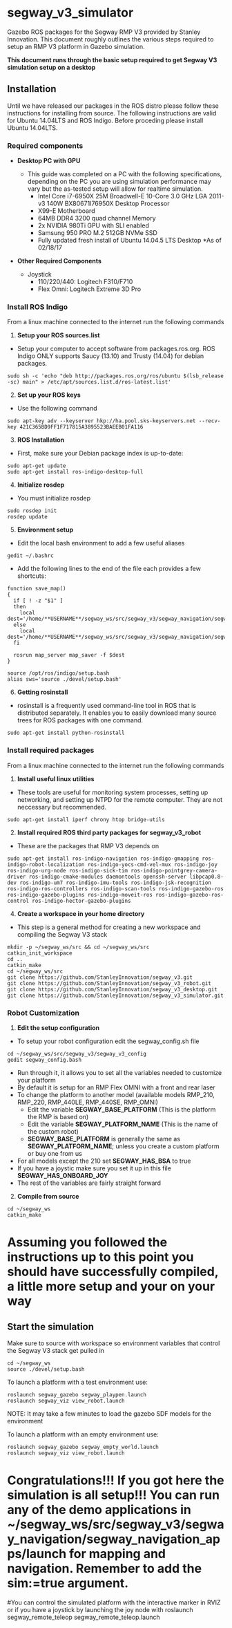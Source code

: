 # segway_v3_simulator
Gazebo ROS packages for the Segway RMP V3 provided by Stanley Innovation. This document roughly outlines the various steps required to setup an RMP V3 platform in Gazebo simulation.

**This document runs through the basic setup required to get Segway V3 simulation setup on a desktop**

## Installation
Until we have released our packages in the ROS distro please follow these instructions for installing from source. The following instructions are valid for Ubuntu 14.04LTS and ROS Indigo. Before proceding please install Ubuntu 14.04LTS.

### Required components
* **Desktop PC with GPU** 
  * This guide was completed on a PC with the following specifications, depending on the PC you are using simulation performance may vary but the as-tested setup will allow for realtime simulation.
    * Intel Core i7-6950X 25M Broadwell-E 10-Core 3.0 GHz LGA 2011-v3 140W BX80671I76950X Desktop Processor
    * X99-E Motherboard
    * 64MB DDR4 3200 quad channel Memory
    * 2x NVIDIA 980Ti GPU with SLI enabled
    * Samsung 950 PRO M.2 512GB NVMe SSD
    * Fully updated fresh install of Ubuntu 14.04.5 LTS Desktop
      *As of 02/18/17

* **Other Required Components**
  * Joystick 
    * 110/220/440: Logitech F310/F710 
    * Flex Omni: Logitech Extreme 3D Pro
    
### Install ROS Indigo
From a linux machine connected to the internet run the following commands

1. **Setup your ROS sources.list**
  * Setup your computer to accept software from packages.ros.org. ROS Indigo ONLY supports Saucy (13.10) and Trusty (14.04) for debian packages.
  ```
  sudo sh -c 'echo "deb http://packages.ros.org/ros/ubuntu $(lsb_release -sc) main" > /etc/apt/sources.list.d/ros-latest.list'
  ```
2. **Set up your ROS keys**
  * Use the following command
  ```
  sudo apt-key adv --keyserver hkp://ha.pool.sks-keyservers.net --recv-key 421C365BD9FF1F717815A3895523BAEEB01FA116
  ```
3. **ROS Installation**
  * First, make sure your Debian package index is up-to-date:
  ```
  sudo apt-get update
  sudo apt-get install ros-indigo-desktop-full
  ``` 

4. **Initialize rosdep**
  * You must initialize rosdep
  ```
  sudo rosdep init
  rosdep update
  ``` 

5. **Environment setup**
  * Edit the local bash environment to add a few useful aliases
  ```
  gedit ~/.bashrc
  ``` 
  * Add the following lines to the end of the file each provides a few shortcuts:
  ```
  function save_map()
  {
    if [ ! -z "$1" ]
    then
      local dest='/home/**USERNAME**/segway_ws/src/segway_v3/segway_navigation/segway_navigation_apps/maps/'$1
    else
      local dest='/home/**USERNAME**/segway_ws/src/segway_v3/segway_navigation/segway_navigation_apps/maps/mymap'
    fi

    rosrun map_server map_saver -f $dest
  }
  
  source /opt/ros/indigo/setup.bash
  alias sws='source ./devel/setup.bash'
  ``` 

6. **Getting rosinstall**
  * rosinstall is a frequently used command-line tool in ROS that is distributed separately. It enables you to easily download many source trees for ROS packages with one command.
  ```
  sudo apt-get install python-rosinstall
  ```

### Install required packages
From a linux machine connected to the internet run the following commands

1. **Install useful linux utilities**
  * These tools are useful for monitoring system processes, setting up networking, and setting up NTPD for the remote computer. They are not neccessary but recommended.
  ```
  sudo apt-get install iperf chrony htop bridge-utils
  ```
2. **Install required ROS third party packages for segway_v3_robot**
  * These are the packages that RMP V3 depends on
  ```
  sudo apt-get install ros-indigo-navigation ros-indigo-gmapping ros-indigo-robot-localization ros-indigo-yocs-cmd-vel-mux ros-indigo-joy ros-indigo-urg-node ros-indigo-sick-tim ros-indigo-pointgrey-camera-driver ros-indigo-cmake-modules daemontools openssh-server libpcap0.8-dev ros-indigo-um7 ros-indigo-imu-tools ros-indigo-jsk-recognition ros-indigo-ros-controllers ros-indigo-scan-tools ros-indigo-gazebo-ros  ros-indigo-gazebo-plugins ros-indigo-moveit-ros ros-indigo-gazebo-ros-control ros-indigo-hector-gazebo-plugins
  ```

4. **Create a workspace in your home directory**
  * This step is a general method for creating a new workspace and compiling the Segway V3 stack
  ```
  mkdir -p ~/segway_ws/src && cd ~/segway_ws/src
  catkin_init_workspace
  cd ..
  catkin_make
  cd ~/segway_ws/src
  git clone https://github.com/StanleyInnovation/segway_v3.git
  git clone https://github.com/StanleyInnovation/segway_v3_robot.git
  git clone https://github.com/StanleyInnovation/segway_v3_desktop.git
  git clone https://github.com/StanleyInnovation/segway_v3_simulator.git
  ```
  
### Robot Customization
1. **Edit the setup configuration**
  * To setup your robot configuration edit the segway_config.sh file
  ```
  cd ~/segway_ws/src/segway_v3/segway_v3_config
  gedit segway_config.bash
  ```
  * Run through it, it allows you to set all the variables needed to customize your platform
  * By default it is setup for an RMP Flex OMNI with a front and rear laser
  * To change the platform to another model (available models RMP_210, RMP_220, RMP_440LE, RMP_440SE, RMP_OMNI)
    * Edit the variable **SEGWAY_BASE_PLATFORM** (This is the platform the RMP is based on)
    * Edit the variable **SEGWAY_PLATFORM_NAME** (This is the name of the custom robot)
    * **SEGWAY_BASE_PLATFORM** is generally the same as **SEGWAY_PLATFORM_NAME**; unless you create a custom platform or buy one from us
  * For all models except the 210 set **SEGWAY_HAS_BSA** to true
  * If you have a joystic make sure you set it up in this file **SEGWAY_HAS_ONBOARD_JOY**
  * The rest of the variables are fairly straight forward

2. **Compile from source**
  ```
  cd ~/segway_ws
  catkin_make
  ```

# Assuming you followed the instructions up to this point you should have successfully compiled, a little more setup and your on your way
  
## Start the simulation

  Make sure to source with workspace so environment variables that control the Segway V3 stack get pulled in
  ```
  cd ~/segway_ws
  source ./devel/setup.bash
  ```

  To launch a platform with a test environment use:  
  ```
  roslaunch segway_gazebo segway_playpen.launch
  roslaunch segway_viz view_robot.launch
  ```
  NOTE: It may take a few minutes to load the gazebo SDF models for the environment
  
   To launch a platform with an empty environment use:  
  ```
  roslaunch segway_gazebo segway_empty_world.launch
  roslaunch segway_viz view_robot.launch
  ```

# Congratulations!!! If you got here the simulation is all setup!!! You can run any of the demo applications in ~/segway_ws/src/segway_v3/segway_navigation/segway_navigation_apps/launch for mapping and navigation. Remember to add the sim:=true argument.

#You can control the simulated platform with the interactive marker in RVIZ or if you have a joystick by launching the joy node with roslaunch segway_remote_teleop segway_remote_teleop.launch  
 
   


  
  

    
   
     
  
  
  
   


